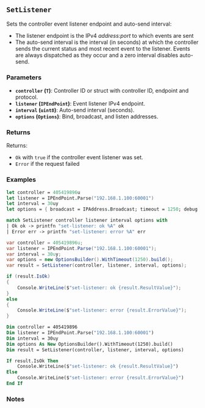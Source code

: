 ## `SetListener`

Sets the controller event listener endpoint and auto-send interval:
- The listener endpoint is the IPv4 _address:port_ to which events are sent
- The auto-send interval is the interval (in seconds) at which the controller sends the current status and most 
  recent event to the listener. Events are always dispatched as they occur and a zero interval disables auto-send.

### Parameters
- **`controller` (`T`)**: Controller ID or struct with controller ID, endpoint and protocol.
- **`listener` (`IPEndPoint`)**: Event listener IPv4 endpoint.
- **`interval` (`uint8`)**: Auto-send interval (seconds).
- **`options` (`Options`)**: Bind, broadcast, and listen addresses.

### Returns

Returns:
- `Ok` with `true` if the controller event listener was set.
- `Error` if the request failed

### Examples

```fsharp
let controller = 405419896u
let listener = IPEndPoint.Parse("192.168.1.100:60001")
let interval = 30uy
let options = { broadcast = IPAddress.Broadcast; timeout = 1250; debug = true }

match SetListener controller listener interval options with
| Ok ok -> printfn "set-listener: ok %A" ok
| Error err -> printfn "set-listener: error %A" err
```

```csharp
var controller = 405419896u;
var listener = IPEndPoint.Parse("192.168.1.100:60001");
var interval = 30uy;
var options = new OptionsBuilder().WithTimeout(1250).build();
var result = SetListener(controller, listener, interval, options);

if (result.IsOk)
{
    Console.WriteLine($"set-listener: ok {result.ResultValue}");
}
else
{
    Console.WriteLine($"set-listener: error {result.ErrorValue}");
}
```

```vb
Dim controller = 405419896
Dim listener = IPEndPoint.Parse("192.168.1.100:60001")
Dim interval = 30uy
Dim options As New OptionsBuilder().WithTimeout(1250).build()
Dim result = SetListener(controller, listener, interval, options)

If result.IsOk Then
    Console.WriteLine($"set-listener: ok {result.ResultValue}")
Else
    Console.WriteLine($"set-listener: error {result.ErrorValue}")
End If
```

### Notes

